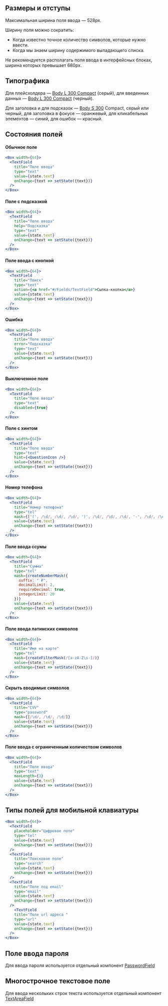 ## Размеры и отступы

Максимальная ширина поля ввода — 528px.

Ширину поля можно сократить:
- Когда известно точное количество символов, которые нужно ввести.
- Когда мы знаем ширину содержимого выпадающего списка.

Не рекомендуется располагать поля ввода в интерфейсных блоках, ширина которых превышает 680px.

## Типографика

Для плейсхолдера — [Body L 300 Compact](#/Компоненты/Heading) (серый), для введенных данных — [Body L 300 Compact]() (черный).

Для заголовка и для подсказок — [Body S 300]() Compact, серый или черный, для заголовка в фокусе — оранжевый, для кликабельных элементов — синий, для ошибок — красный.

## Состояния полей

#### Обычное поле

```jsx
<Box width={64}>
  <TextField
    title="Поле ввода"
    type="text"
    value={state.text}
    onChange={text => setState({text})}
  />
</Box>
```

#### Поле с подсказкой

```jsx
<Box width={64}>
  <TextField
    title="Поле ввода"
    help="Подсказка"
    type="text"
    value={state.text}
    onChange={text => setState({text})}
  />
</Box>
```

#### Поле ввода с кнопкой

```jsx
<Box width={64}>
  <TextField
    title="Поиск"
    type="text"
    action={<a href="#/Fields/TextField">Сылка-кнопка</a>}
    value={state.text}
    onChange={text => setState({text})}
  />
</Box>
```

#### Ошибка

```jsx
<Box width={64}>
  <TextField
    title="Поле ввода"
    error="Подсказка"
    type="text"
    value={state.text}
    onChange={text => setState({text})}
  />
</Box>
```

#### Выключенное поле

```jsx
<Box width={64}>
  <TextField
    title="Поле ввода"
    type="text"
    disabled={true}
  />
</Box>
```

#### Поле с хинтом

```jsx
<Box width={64}>
  <TextField
    title="Поле ввода"
    type="text"
    hint={<QuestionIcon />}
    value={state.text}
    onChange={text => setState({text})}
  />
</Box>
```

#### Номер телефона

```jsx
<Box width={64}>
  <TextField
    title="Номер телефона"
    type="tel"
    mask={['(', /\d/, /\d/, /\d/, ')', /\d/, /\d/, /\d/, '-', /\d/, /\d/, '-', /\d/, /\d/]}
    value={state.text}
    onChange={text => setState({text})}
  />
</Box>
```

#### Поле ввода ссумы

```jsx
<Box width={64}>
  <TextField
    title="Сумма"
    type="tel"
    mask={createNumberMask({
      suffix: " ₽",
      decimalLimit: 2,
      requireDecimal: true,
      integerLimit: 20
    })}
    value={state.text}
    onChange={text => setState({text})}
  />
</Box>
```

#### Поле ввода латинских символов

```jsx
<Box width={64}>
  <TextField
    title="Имя на карте"
    type="tel"
    mask={createFilterMask(/[a-zA-Z\s-]/)}
    value={state.text}
    onChange={text => setState({text})}
  />
</Box>
```

#### Скрыть вводимые символов

```jsx
<Box width={64}>
  <TextField
    title="CVV"
    type="password"
    mask={[/\d/, /\d/, /\d/]}
    value={state.text}
    onChange={text => setState({text})}
  />
</Box>
```

#### Поле ввода с ограниченным количеством символов

```jsx
<Box width={64}>
  <TextField
    title="Поле ввода"
    type="text"
    maxLength={3}
    value={state.text}
    onChange={text => setState({text})}
  />
</Box>
```

## Типы полей для мобильной клавиатуры

```jsx
<Box width={64}>
  <TextField
    placeholder="Цифровое поле"
    type="tel"
    value={state.text}
    onChange={text => setState({text})}
  />
  <TextField
    title="Поисковое поле"
    type="search"
    value={state.text}
    onChange={text => setState({text})}
  />
  <TextField
    title="Поле под email"
    type="email"
    value={state.text}
    onChange={text => setState({text})}
  />
    <TextField
    title="Поле url адреса "
    type="url"
    value={state.text}
    onChange={text => setState({text})}
  />
</Box>
```
## Поле ввода пароля

Для ввода пароля используется отдельный компонент [PasswordField](#/Компоненты/PasswordField)

## Многострочное текстовое поле

Для ввода нескольких строк текста используется отдельный компонент [TextAreaField](#/Компоненты/TextAreaField)
